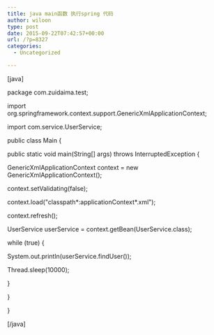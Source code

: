 ```yaml
---
title: java main函数 执行spring 代码
author: wiloon
type: post
date: 2015-09-22T07:42:57+00:00
url: /?p=8327
categories:
  - Uncategorized

---
```

[java]

package com.zuidaima.test;

import org.springframework.context.support.GenericXmlApplicationContext;

import com.service.UserService;

public class Main {

public static void main(String[] args) throws InterruptedException {
  
GenericXmlApplicationContext context = new GenericXmlApplicationContext();
  
context.setValidating(false);
  
context.load("classpath\*:applicationContext\*.xml");
  
context.refresh();
  
UserService userService = context.getBean(UserService.class);
  
while (true) {
  
System.out.println(userService.findUser());
  
Thread.sleep(10000);
  
}
  
}
  
}

[/java]